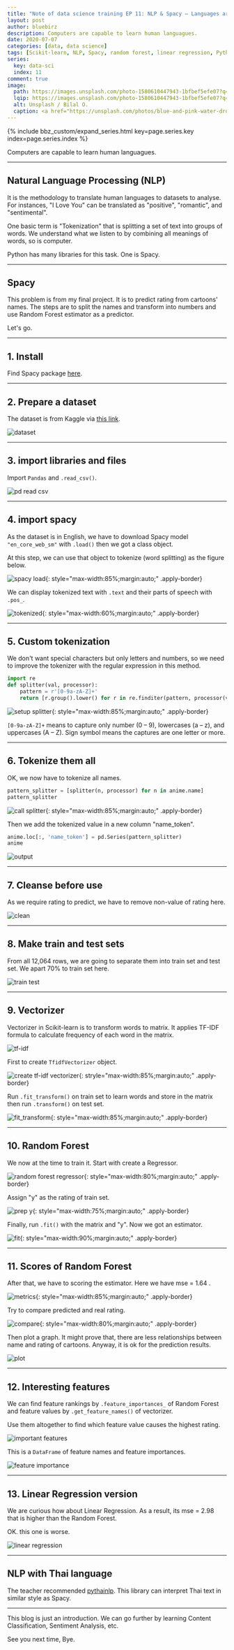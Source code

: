 ```yaml
---
title: "Note of data science training EP 11: NLP & Spacy – Languages are borderless"
layout: post
author: bluebirz
description: Computers are capable to learn human languagues.
date: 2020-07-07
categories: [data, data science]
tags: [Scikit-learn, NLP, Spacy, random forest, linear regression, Python]
series:
  key: data-sci
  index: 11
comment: true
image:
  path: https://images.unsplash.com/photo-1580610447943-1bfbef5efe07?q=80&w=2070&auto=format&fit=crop&ixlib=rb-4.0.3&ixid=M3wxMjA3fDB8MHxwaG90by1wYWdlfHx8fGVufDB8fHx8fA%3D%3D
  lqip: https://images.unsplash.com/photo-1580610447943-1bfbef5efe07?q=10&w=490&auto=format&fit=crop&ixlib=rb-4.0.3&ixid=M3wxMjA3fDB8MHxwaG90by1wYWdlfHx8fGVufDB8fHx8fA%3D%3D
  alt: Unsplash / Bilal O.
  caption: <a href="https://unsplash.com/photos/blue-and-pink-water-droplets-ljXekphwr40">Unsplash / Bilal O.</a>
---
```


{% include bbz_custom/expand_series.html key=page.series.key index=page.series.index %}

Computers are capable to learn human languagues.

---

## Natural Language Processing (NLP)

It is the methodology to translate human languages to datasets to analyse. For instances, "I Love You" can be translated as "positive", "romantic", and "sentimental".

One basic term is "Tokenization" that is splitting a set of text into groups of words. We understand what we listen to by combining all meanings of words, so is computer.

Python has many libraries for this task. One is Spacy.

---

## Spacy

This problem is from my final project. It is to predict rating from cartoons' names. The steps are to split the names and transform into numbers and use Random Forest estimator as a predictor.

Let's go.

---

## 1. Install

Find Spacy package [here](https://spacy.io/usage#installation).

---

## 2. Prepare a dataset

The dataset is from Kaggle via [this link](https://www.kaggle.com/CooperUnion/anime-recommendations-database?select=anime.csv).

![dataset](https://bluebirzdotnet.s3.ap-southeast-1.amazonaws.com/note-data-science-eps/ep-11/Screen-Shot-2020-06-23-at-22.45.18.png)

---

## 3. import libraries and files

Import `Pandas` and `.read_csv()`.

![pd read csv](https://bluebirzdotnet.s3.ap-southeast-1.amazonaws.com/note-data-science-eps/ep-11/Screen-Shot-2020-06-23-at-22.45.49.png)

---

## 4. import spacy

As the dataset is in English, we have to download Spacy model `"en_core_web_sm"` with `.load()` then we got a class object.

At this step, we can use that object to tokenize (word splitting) as the figure below.

![spacy load](https://bluebirzdotnet.s3.ap-southeast-1.amazonaws.com/note-data-science-eps/ep-11/Screen-Shot-2020-06-23-at-22.46.03.png){: style="max-width:85%;margin:auto;" .apply-border}

We can display tokenized text with `.text` and their parts of speech with `.pos_`.

![tokenized](https://bluebirzdotnet.s3.ap-southeast-1.amazonaws.com/note-data-science-eps/ep-11/Screen-Shot-2020-06-26-at-20.20.51.png){: style="max-width:60%;margin:auto;" .apply-border}

---

## 5. Custom tokenization

We don't want special characters but only letters and numbers, so we need to improve the tokenizer with the regular expression in this method.

```py
import re
def splitter(val, processor):
    pattern = r'[0-9a-zA-Z]+'
    return [r.group().lower() for r in re.finditer(pattern, processor(val).text)]
```

![setup splitter](https://bluebirzdotnet.s3.ap-southeast-1.amazonaws.com/note-data-science-eps/ep-11/Screen-Shot-2020-06-23-at-22.46.22.png){: style="max-width:85%;margin:auto;" .apply-border}

`[0-9a-zA-Z]+` means to capture only number (0 – 9), lowercases (a – z), and uppercases (A – Z). Sign symbol means the captures are one letter or more.

---

## 6. Tokenize them all

OK, we now have to tokenize all names.

```py
pattern_splitter = [splitter(n, processor) for n in anime.name]
pattern_splitter
```

![call splitter](https://bluebirzdotnet.s3.ap-southeast-1.amazonaws.com/note-data-science-eps/ep-11/Screen-Shot-2020-06-23-at-22.46.30.png){: style="max-width:85%;margin:auto;" .apply-border}

Then we add the tokenized value in a new column "name_token".

```py
anime.loc[:, 'name_token'] = pd.Series(pattern_splitter)
anime
```

![output](https://bluebirzdotnet.s3.ap-southeast-1.amazonaws.com/note-data-science-eps/ep-11/Screen-Shot-2020-06-23-at-22.46.39.png)

---

## 7. Cleanse before use

As we require rating to predict, we have to remove non-value of rating here.

![clean](https://bluebirzdotnet.s3.ap-southeast-1.amazonaws.com/note-data-science-eps/ep-11/Screen-Shot-2020-06-23-at-22.46.50.png)

---

## 8. Make train and test sets

From all 12,064 rows, we are going to separate them into train set and test set. We apart 70% to train set here.

![train test](https://bluebirzdotnet.s3.ap-southeast-1.amazonaws.com/note-data-science-eps/ep-11/Screen-Shot-2020-06-23-at-22.47.27.png)

---

## 9. Vectorizer

Vectorizer in Scikit-learn is to transform words to matrix. It applies TF-IDF formula to calculate frequency of each word in the matrix.

![tf-idf](https://bluebirzdotnet.s3.ap-southeast-1.amazonaws.com/note-data-science-eps/ep-11/vectorizer.png)

First to create `TfidfVectorizer` object.

![create tf-idf vectorizer](https://bluebirzdotnet.s3.ap-southeast-1.amazonaws.com/note-data-science-eps/ep-11/Screen-Shot-2020-06-23-at-22.47.13.png){: stryle="max-width:85%;margin:auto;" .apply-border}

Run `.fit_transform()` on train set to learn words and store in the matrix then run `.transform()` on test set.

![fit_transform](https://bluebirzdotnet.s3.ap-southeast-1.amazonaws.com/note-data-science-eps/ep-11/Screen-Shot-2020-06-23-at-22.47.58.png){: style="max-width:85%;margin:auto;" .apply-border}

---

## 10. Random Forest

We now at the time to train it. Start with create a Regressor.

![random forest regressor](https://bluebirzdotnet.s3.ap-southeast-1.amazonaws.com/note-data-science-eps/ep-11/Screen-Shot-2020-06-23-at-22.48.12.png){: style="max-width:80%;margin:auto;" .apply-border}

Assign "y" as the rating of train set.

![prep y](https://bluebirzdotnet.s3.ap-southeast-1.amazonaws.com/note-data-science-eps/ep-11/Screen-Shot-2020-06-23-at-22.48.24.png){: style="max-width:75%;margin:auto;" .apply-border}

Finally, run `.fit()` with the matrix and "y". Now we got an estimator.

![fit](https://bluebirzdotnet.s3.ap-southeast-1.amazonaws.com/note-data-science-eps/ep-11/Screen-Shot-2020-06-23-at-22.48.30.png){: style="max-width:90%;margin:auto;" .apply-border}

---

## 11. Scores of Random Forest

After that, we have to scoring the estimator. Here we have mse = 1.64 .

![metrics](https://bluebirzdotnet.s3.ap-southeast-1.amazonaws.com/note-data-science-eps/ep-11/Screen-Shot-2020-06-23-at-22.48.41.png){: style="max-width:85%;margin:auto;" .apply-border}

Try to compare predicted and real rating.

![compare](https://bluebirzdotnet.s3.ap-southeast-1.amazonaws.com/note-data-science-eps/ep-11/Screen-Shot-2020-06-23-at-22.48.49.png){: style="max-width:80%;margin:auto;" .apply-border}

Then plot a graph. It might prove that, there are less relationships between name and rating of cartoons. Anyway, it is ok for the prediction results.

![plot](https://bluebirzdotnet.s3.ap-southeast-1.amazonaws.com/note-data-science-eps/ep-11/Screen-Shot-2020-06-23-at-22.49.58.png)

---

## 12. Interesting features

We can find feature rankings by `.feature_importances_` of Random Forest and feature values by `.get_feature_names()` of vectorizer.

Use them altogether to find which feature value causes the highest rating.

![important features](https://bluebirzdotnet.s3.ap-southeast-1.amazonaws.com/note-data-science-eps/ep-11/Screen-Shot-2020-06-23-at-22.50.45.png)

This is a `DataFrame` of feature names and feature importances.

![feature importance](https://bluebirzdotnet.s3.ap-southeast-1.amazonaws.com/note-data-science-eps/ep-11/Screen-Shot-2020-06-23-at-22.51.23.png)

---

## 13. Linear Regression version

We are curious how about Linear Regression. As a result, its mse = 2.98 that is higher than the Random Forest.

OK. this one is worse.

![linear regression](https://bluebirzdotnet.s3.ap-southeast-1.amazonaws.com/note-data-science-eps/ep-11/Screen-Shot-2020-06-23-at-22.52.09.png)

---

## NLP with Thai language

The teacher recommended [pythainlp](https://github.com/PyThaiNLP/pythainlp). This library can interpret Thai text in similar style as Spacy.

---

This blog is just an introduction. We can go further by learning Content Classification, Sentiment Analysis, etc.

See you next time, Bye.
